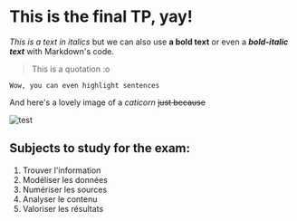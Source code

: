 # This is the final TP, yay!

*This is a text in italics* but we can also use **a bold text** or even a ***bold-italic text*** with Markdown's code.

>This is a quotation :o

`Wow, you can even highlight sentences`

And here's a lovely image of a *caticorn* ~~just because~~

![test](https://imagesvc.timeincapp.com/v3/mm/image?url=https%3A%2F%2Fimages.hellogiggles.com%2Fuploads%2F2015%2F12%2F11083247%2Fcat.jpg&w=700&q=85)

## Subjects to study for the exam:

1. Trouver l'information
2. Modéliser les données
3. Numériser les sources
4. Analyser le contenu
5. Valoriser les résultats
